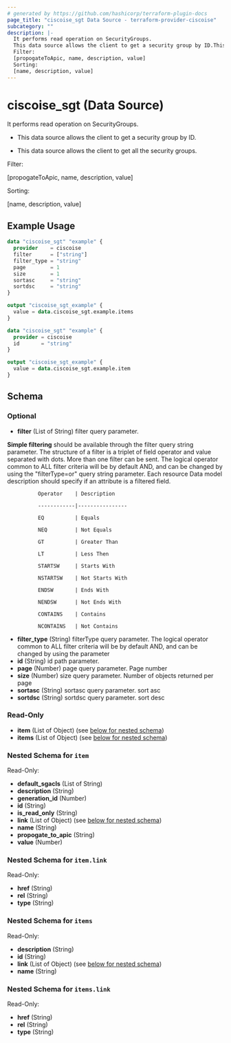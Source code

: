 ```yaml
---
# generated by https://github.com/hashicorp/terraform-plugin-docs
page_title: "ciscoise_sgt Data Source - terraform-provider-ciscoise"
subcategory: ""
description: |-
  It performs read operation on SecurityGroups.
  This data source allows the client to get a security group by ID.This data source allows the client to get all the security groups.
  Filter:
  [propogateToApic, name, description, value]
  Sorting:
  [name, description, value]
---
```


# ciscoise_sgt (Data Source)

It performs read operation on SecurityGroups.

- This data source allows the client to get a security group by ID.

- This data source allows the client to get all the security groups.

Filter:

[propogateToApic, name, description, value]

Sorting:

[name, description, value]

## Example Usage

```terraform
data "ciscoise_sgt" "example" {
  provider    = ciscoise
  filter      = ["string"]
  filter_type = "string"
  page        = 1
  size        = 1
  sortasc     = "string"
  sortdsc     = "string"
}

output "ciscoise_sgt_example" {
  value = data.ciscoise_sgt.example.items
}

data "ciscoise_sgt" "example" {
  provider = ciscoise
  id       = "string"
}

output "ciscoise_sgt_example" {
  value = data.ciscoise_sgt.example.item
}
```

<!-- schema generated by tfplugindocs -->
## Schema

### Optional

- **filter** (List of String) filter query parameter. 

**Simple filtering** should be available through the filter query string parameter. The structure of a filter is
a triplet of field operator and value separated with dots. More than one filter can be sent. The logical operator
common to ALL filter criteria will be by default AND, and can be changed by using the "filterType=or" query
string parameter. Each resource Data model description should specify if an attribute is a filtered field.



              Operator    | Description 

              ------------|----------------

              EQ          | Equals 

              NEQ         | Not Equals 

              GT          | Greater Than 

              LT          | Less Then 

              STARTSW     | Starts With 

              NSTARTSW    | Not Starts With 

              ENDSW       | Ends With 

              NENDSW      | Not Ends With 

              CONTAINS	  | Contains 

              NCONTAINS	  | Not Contains
- **filter_type** (String) filterType query parameter. The logical operator common to ALL filter criteria will be by default AND, and can be changed by using the parameter
- **id** (String) id path parameter.
- **page** (Number) page query parameter. Page number
- **size** (Number) size query parameter. Number of objects returned per page
- **sortasc** (String) sortasc query parameter. sort asc
- **sortdsc** (String) sortdsc query parameter. sort desc

### Read-Only

- **item** (List of Object) (see [below for nested schema](#nestedatt--item))
- **items** (List of Object) (see [below for nested schema](#nestedatt--items))

<a id="nestedatt--item"></a>
### Nested Schema for `item`

Read-Only:

- **default_sgacls** (List of String)
- **description** (String)
- **generation_id** (Number)
- **id** (String)
- **is_read_only** (String)
- **link** (List of Object) (see [below for nested schema](#nestedobjatt--item--link))
- **name** (String)
- **propogate_to_apic** (String)
- **value** (Number)

<a id="nestedobjatt--item--link"></a>
### Nested Schema for `item.link`

Read-Only:

- **href** (String)
- **rel** (String)
- **type** (String)



<a id="nestedatt--items"></a>
### Nested Schema for `items`

Read-Only:

- **description** (String)
- **id** (String)
- **link** (List of Object) (see [below for nested schema](#nestedobjatt--items--link))
- **name** (String)

<a id="nestedobjatt--items--link"></a>
### Nested Schema for `items.link`

Read-Only:

- **href** (String)
- **rel** (String)
- **type** (String)


